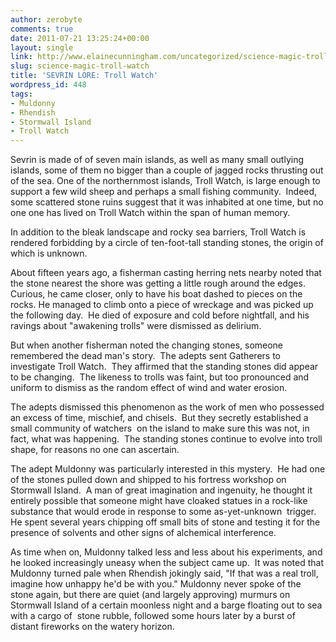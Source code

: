 ```yaml
---
author: zerobyte
comments: true
date: 2011-07-21 13:25:24+00:00
layout: single
link: http://www.elainecunningham.com/uncategorized/science-magic-troll-watch/
slug: science-magic-troll-watch
title: 'SEVRIN LORE: Troll Watch'
wordpress_id: 448
tags:
- Muldonny
- Rhendish
- Stormwall Island
- Troll Watch
---
```


Sevrin is made of of seven main islands, as well as many small outlying islands, some of them no bigger than a couple of jagged rocks thrusting out of the sea. One of the northernmost islands, Troll Watch, is large enough to support a few wild sheep and perhaps a small fishing community.  Indeed, some scattered stone ruins suggest that it was inhabited at one time, but no one one has lived on Troll Watch within the span of human memory.

In addition to the bleak landscape and rocky sea barriers, Troll Watch is rendered forbidding by a circle of ten-foot-tall standing stones, the origin of which is unknown.

About fifteen years ago, a fisherman casting herring nets nearby noted that the stone nearest the shore was getting a little rough around the edges. Curious, he came closer, only to have his boat dashed to pieces on the rocks. He managed to climb onto a piece of wreckage and was picked up the following day.  He died of exposure and cold before nightfall, and his ravings about "awakening trolls" were dismissed as delirium.

But when another fisherman noted the changing stones, someone remembered the dead man's story.  The adepts sent Gatherers to investigate Troll Watch.  They affirmed that the standing stones did appear to be changing.  The likeness to trolls was faint, but too pronounced and uniform to dismiss as the random effect of wind and water erosion.

The adepts dismissed this phenomenon as the work of men who possessed an excess of time, mischief, and chisels.  But they secretly established a small community of watchers  on the island to make sure this was not, in fact, what was happening.  The standing stones continue to evolve into troll shape, for reasons no one can ascertain.

The adept Muldonny was particularly interested in this mystery.  He had one of the stones pulled down and shipped to his fortress workshop on Stormwall Island.  A man of great imagination and ingenuity, he thought it entirely possible that someone might have cloaked statues in a rock-like substance that would erode in response to some as-yet-unknown  trigger.  He spent several years chipping off small bits of stone and testing it for the presence of solvents and other signs of alchemical interference.

As time when on, Muldonny talked less and less about his experiments, and he looked increasingly uneasy when the subject came up.  It was noted that Muldonny turned pale when Rhendish jokingly said, "If that was a real troll, imagine how unhappy he'd be with you." Muldonny never spoke of the stone again, but there are quiet (and largely approving) murmurs on Stormwall Island of a certain moonless night and a barge floating out to sea with a cargo of  stone rubble, followed some hours later by a burst of distant fireworks on the watery horizon.
